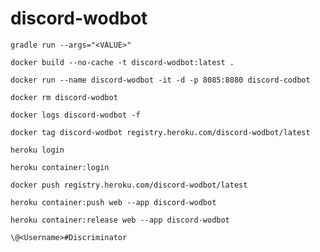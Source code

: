 # discord-wodbot

``gradle run --args="<VALUE>"``

``docker build --no-cache -t discord-wodbot:latest .``

``docker run --name discord-wodbot -it -d -p 8085:8080 discord-codbot``

``docker rm discord-wodbot``

``docker logs discord-wodbot -f``

``docker tag discord-wodbot registry.heroku.com/discord-wodbot/latest``

``heroku login``

``heroku container:login``

``docker push registry.heroku.com/discord-wodbot/latest``

``heroku container:push web --app discord-wodbot``

``heroku container:release web --app discord-wodbot``

``\@<Username>#Discriminator``